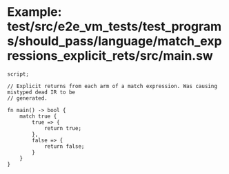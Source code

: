 # Example: test/src/e2e_vm_tests/test_programs/should_pass/language/match_expressions_explicit_rets/src/main.sw

```sway
script;

// Explicit returns from each arm of a match expression. Was causing mistyped dead IR to be
// generated.

fn main() -> bool {
    match true {
        true => {
            return true;
        },
        false => {
            return false;
        }
    }
}

```
